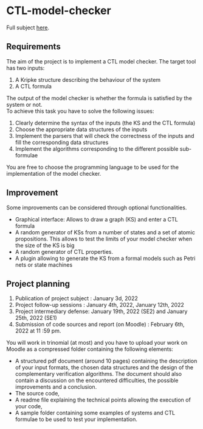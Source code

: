 # CTL-model-checker
Full subject [here](https://moodle.myefrei.fr/pluginfile.php/221074/mod_resource/content/1/MiniProject_SCV21_22.pdf).

## Requirements

The aim of the project is to implement a CTL model checker. The target tool has two inputs:
1. A Kripke structure describing the behaviour of the system
2. A CTL formula

The output of the model checker is whether the formula is satisfied by the system or not.  
To achieve this task you have to solve the following issues:
1. Clearly determine the syntax of the inputs (the KS and the CTL formula)
2. Choose the appropriate data structures of the inputs
3. Implement the parsers that will check the correctness of the inputs and fill the corresponding data structures
4. Implement the algorithms corresponding to the different possible sub-formulae

You are free to choose the programming language to be used for the implementation of the model checker.

## Improvement

Some improvements can be considered through optional functionalities.
- Graphical interface: Allows to draw a graph (KS) and enter a CTL formula
- A random generator of KSs from a number of states and a set of atomic propositions. This allows to test the limits of your model checker when the size of the KS is big
- A random generator of CTL properties.
- A plugin allowing to generate the KS from a formal models such as Petri nets or state machines

## Project planning
1. Publication of project subject : January 3d, 2022
2. Project follow-up sessions : January 4th, 2022, January 12th, 2022
3. Project intermediary defense: January 19th, 2022 (SE2) and January 25th, 2022 (SE1)
4. Submission of code sources and report (on Moodle) : February 6th, 2022 at 11 :59 pm.

You will work in trinomial (at most) and you have to upload your work on Moodle as a compressed folder containing the following elements:
- A structured pdf document (around 10 pages) containing the description of your input formats, the chosen data structures and the design of the complementary verification algorithms. The document should also contain a discussion on the encountered difficulties, the possible improvements and a conclusion.
- The source code,
- A readme file explaining the technical points allowing the execution of your code,
- A sample folder containing some examples of systems and CTL formulae to be used to test your implementation.